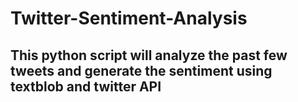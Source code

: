 # Twitter-Sentiment-Analysis
## This python script will analyze the past few tweets and generate the sentiment using textblob and twitter API
